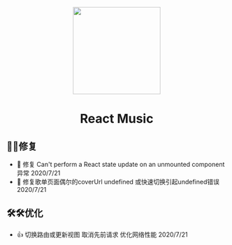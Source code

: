 <p align="center">
  <a href="https://ant.design">
    <img width="200" src="http://193.112.175.198/music/musical.png">
  </a>
</p>

<h1 align="center">React Music</h1>

<div align="center"></div>

## 🐛🐛修复

- 🌈 修复 Can't perform a React state update on an unmounted component 异常 2020/7/21
- 🍕 修复歌单页面偶尔的coverUrl undefined 或快速切换引起undefined错误 2020/7/21

## 🛠🛠优化

- 👍 切换路由或更新视图 取消先前请求 优化网络性能 2020/7/21

